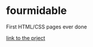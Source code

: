 # fourmidable

First HTML/CSS pages ever done

[link to the prject](https://suryahendricks.github.io/fourmidable/)

